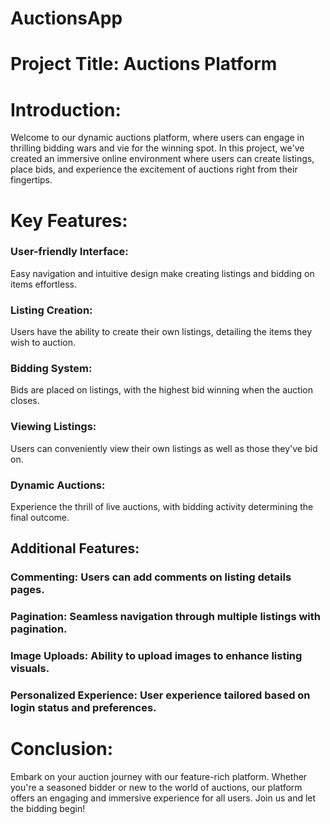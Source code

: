 # AuctionsApp
# Project Title: Auctions Platform

# Introduction:
Welcome to our dynamic auctions platform, where users can engage in thrilling bidding wars and vie for the winning spot. In this project, we've created an immersive online environment where users can create listings, place bids, and experience the excitement of auctions right from their fingertips.

# Key Features:

### User-friendly Interface:
Easy navigation and intuitive design make creating listings and bidding on items effortless.

### Listing Creation:
Users have the ability to create their own listings, detailing the items they wish to auction.

### Bidding System:
Bids are placed on listings, with the highest bid winning when the auction closes.

### Viewing Listings:
Users can conveniently view their own listings as well as those they've bid on.

### Dynamic Auctions:
Experience the thrill of live auctions, with bidding activity determining the final outcome.

## Additional Features:
### Commenting: Users can add comments on listing details pages.
### Pagination: Seamless navigation through multiple listings with pagination.
### Image Uploads: Ability to upload images to enhance listing visuals.
### Personalized Experience: User experience tailored based on login status and preferences.

# Conclusion:
Embark on your auction journey with our feature-rich platform. Whether you're a seasoned bidder or new to the world of auctions, our platform offers an engaging and immersive experience for all users. Join us and let the bidding begin!
